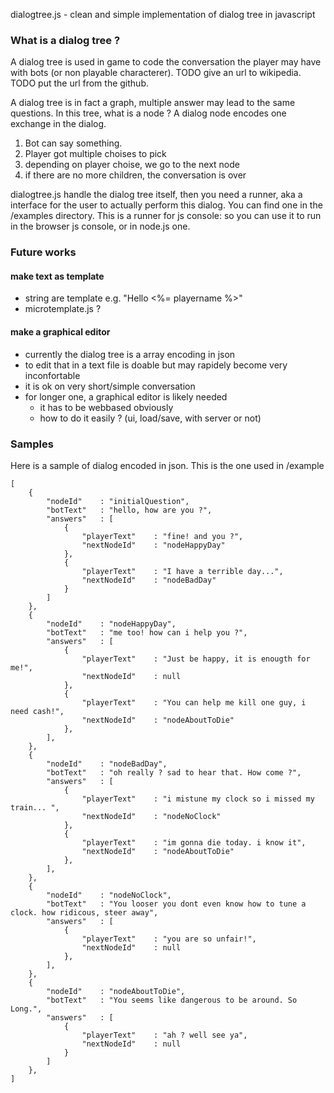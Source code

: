 dialogtree.js - clean and simple implementation of dialog tree in javascript

### What is a dialog tree ?

A dialog tree is used in game to code the conversation the player may have with bots
(or non playable characterer).
TODO give an url to wikipedia.
TODO put the url from the github.

A dialog tree is in fact a graph, multiple answer may lead to the same questions.
In this tree, what is a node ? A dialog node encodes one exchange in the dialog.
1. Bot can say something. 
1. Player got multiple choises to pick
1. depending on player choise, we go to the next node
1. if there are no more children, the conversation is over

dialogtree.js handle the dialog tree itself, then you need a runner, aka a interface for the user to actually 
perform this dialog. You can find one in the /examples directory. This is a runner for js console: so you can use
it to run in the browser js console, or in node.js one.

### Future works

#### make text as template
  * string are template e.g. "Hello <%= playername %>"
  * microtemplate.js ?

#### make a graphical editor
* currently the dialog tree is a array encoding in json
* to edit that in a text file is doable but may rapidely become very inconfortable
* it is ok on very short/simple conversation
* for longer one, a graphical editor is likely needed
  * it has to be webbased obviously
  * how to do it easily ? (ui, load/save, with server or not)
  
### Samples
Here is a sample of dialog encoded in json. This is the one used in /example

```
[
	{
		"nodeId"	: "initialQuestion",
		"botText"	: "hello, how are you ?",
		"answers"	: [
			{
				"playerText"	: "fine! and you ?",
				"nextNodeId"	: "nodeHappyDay"
			},
			{
				"playerText"	: "I have a terrible day...",
				"nextNodeId"	: "nodeBadDay"
			}
		]
	},
	{
		"nodeId"	: "nodeHappyDay",
		"botText"	: "me too! how can i help you ?",
		"answers"	: [
			{
				"playerText"	: "Just be happy, it is enougth for me!",
				"nextNodeId"	: null
			},
			{
				"playerText"	: "You can help me kill one guy, i need cash!",
				"nextNodeId"	: "nodeAboutToDie"
			},
		],
	},
	{
		"nodeId"	: "nodeBadDay",
		"botText"	: "oh really ? sad to hear that. How come ?",
		"answers"	: [
			{
				"playerText"	: "i mistune my clock so i missed my train... ",
				"nextNodeId"	: "nodeNoClock"
			},
			{
				"playerText"	: "im gonna die today. i know it",
				"nextNodeId"	: "nodeAboutToDie"
			},
		],
	},
	{
		"nodeId"	: "nodeNoClock",
		"botText"	: "You looser you dont even know how to tune a clock. how ridicous, steer away",
		"answers"	: [
			{
				"playerText"	: "you are so unfair!",
				"nextNodeId"	: null
			},
		],
	},
	{
		"nodeId"	: "nodeAboutToDie",
		"botText"	: "You seems like dangerous to be around. So Long.",
		"answers"	: [
			{
				"playerText"	: "ah ? well see ya",
				"nextNodeId"	: null
			}
		]
	},
]
```